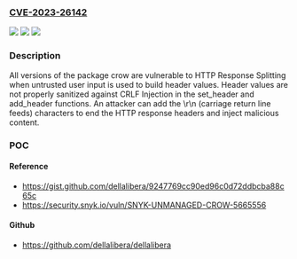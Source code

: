 ### [CVE-2023-26142](https://cve.mitre.org/cgi-bin/cvename.cgi?name=CVE-2023-26142)
![](https://img.shields.io/static/v1?label=Product&message=Crow&color=blue)
![](https://img.shields.io/static/v1?label=Version&message=0%20&color=brightgreen)
![](https://img.shields.io/static/v1?label=Vulnerability&message=HTTP%20Response%20Splitting&color=brightgreen)

### Description

All versions of the package crow are vulnerable to HTTP Response Splitting when untrusted user input is used to build header values. Header values are not properly sanitized against CRLF Injection in the set_header and add_header functions. An attacker can add the \r\n (carriage return line feeds) characters to end the HTTP response headers and inject malicious content.

### POC

#### Reference
- https://gist.github.com/dellalibera/9247769cc90ed96c0d72ddbcba88c65c
- https://security.snyk.io/vuln/SNYK-UNMANAGED-CROW-5665556

#### Github
- https://github.com/dellalibera/dellalibera

